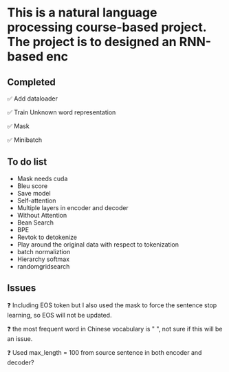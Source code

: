 # This is a natural language processing course-based project. The project is to designed an RNN-based enc

## Completed
:white_check_mark: Add dataloader

:white_check_mark: Train Unknown word representation

:white_check_mark: Mask

:white_check_mark: Minibatch

## To do list

* Mask needs cuda
* Bleu score
* Save model
* Self-attention
* Multiple layers in encoder and decoder
* Without Attention
* Bean Search
* BPE
* Revtok to detokenize
* Play around the original data with respect to tokenization
* batch normaliztion
* Hierarchy softmax
* randomgridsearch

## Issues

:question: Including EOS token but I also used the mask to force the sentence stop learning, so EOS will not be updated.

:question: the most frequent word in Chinese vocabulary is " ", not sure if this will be an issue.

:question: Used max_length = 100 from source sentence in both encoder and decoder?

